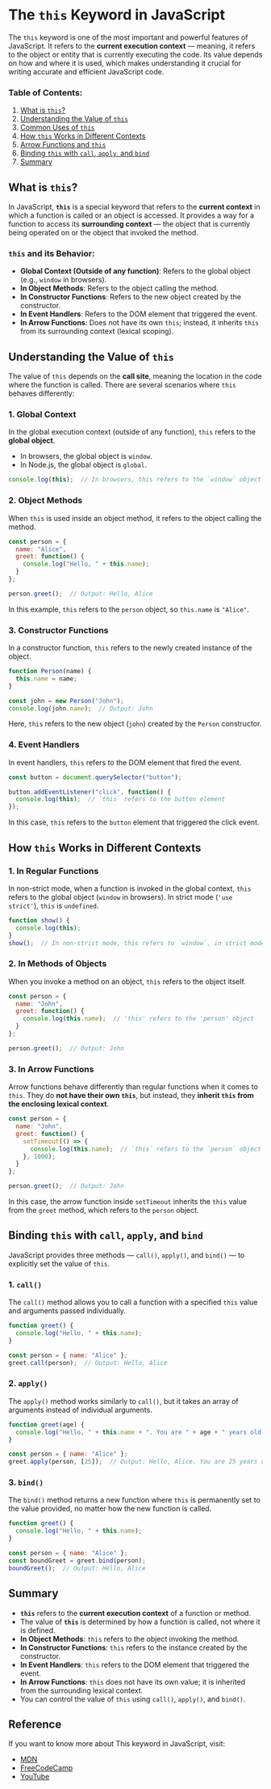 # The `this` Keyword in JavaScript

The `this` keyword is one of the most important and powerful features of JavaScript. It refers to the **current execution context** — meaning, it refers to the object or entity that is currently executing the code. Its value depends on how and where it is used, which makes understanding it crucial for writing accurate and efficient JavaScript code.

### Table of Contents:
1. [What is `this`?](#what-is-this)
2. [Understanding the Value of `this`](#understanding-the-value-of-this)
3. [Common Uses of `this`](#common-uses-of-this)
4. [How `this` Works in Different Contexts](#how-this-works-in-different-contexts)
5. [Arrow Functions and `this`](#arrow-functions-and-this)
6. [Binding `this` with `call`, `apply`, and `bind`](#binding-this-with-call-apply-and-bind)
7. [Summary](#summary)



## What is `this`?

In JavaScript, **`this`** is a special keyword that refers to the **current context** in which a function is called or an object is accessed. It provides a way for a function to access its **surrounding context** — the object that is currently being operated on or the object that invoked the method.

### `this` and its Behavior:
- **Global Context (Outside of any function)**: Refers to the global object (e.g., `window` in browsers).
- **In Object Methods**: Refers to the object calling the method.
- **In Constructor Functions**: Refers to the new object created by the constructor.
- **In Event Handlers**: Refers to the DOM element that triggered the event.
- **In Arrow Functions**: Does not have its own `this`; instead, it inherits `this` from its surrounding context (lexical scoping).


## Understanding the Value of `this`

The value of `this` depends on the **call site**, meaning the location in the code where the function is called. There are several scenarios where `this` behaves differently:

### 1. **Global Context**
In the global execution context (outside of any function), `this` refers to the **global object**.

- In browsers, the global object is `window`.
- In Node.js, the global object is `global`.

```javascript
console.log(this);  // In browsers, this refers to the `window` object
```

### 2. **Object Methods**
When `this` is used inside an object method, it refers to the object calling the method.

```javascript
const person = {
  name: "Alice",
  greet: function() {
    console.log("Hello, " + this.name);
  }
};

person.greet();  // Output: Hello, Alice
```

In this example, `this` refers to the `person` object, so `this.name` is `"Alice"`.

### 3. **Constructor Functions**
In a constructor function, `this` refers to the newly created instance of the object.

```javascript
function Person(name) {
  this.name = name;
}

const john = new Person("John");
console.log(john.name);  // Output: John
```

Here, `this` refers to the new object (`john`) created by the `Person` constructor.

### 4. **Event Handlers**
In event handlers, `this` refers to the DOM element that fired the event.

```javascript
const button = document.querySelector("button");

button.addEventListener("click", function() {
  console.log(this);  // `this` refers to the button element
});
```

In this case, `this` refers to the `button` element that triggered the click event.


## How `this` Works in Different Contexts

### 1. **In Regular Functions**
In non-strict mode, when a function is invoked in the global context, `this` refers to the global object (`window` in browsers). In strict mode (`'use strict'`), `this` is `undefined`.

```javascript
function show() {
  console.log(this);
}
show();  // In non-strict mode, this refers to `window`, in strict mode it will be `undefined`
```

### 2. **In Methods of Objects**
When you invoke a method on an object, `this` refers to the object itself.

```javascript
const person = {
  name: "John",
  greet: function() {
    console.log(this.name);  // 'this' refers to the 'person' object
  }
};

person.greet();  // Output: John
```

### 3. **In Arrow Functions**
Arrow functions behave differently than regular functions when it comes to `this`. They do **not have their own `this`**, but instead, they **inherit `this` from the enclosing lexical context**.

```javascript
const person = {
  name: "John",
  greet: function() {
    setTimeout(() => {
      console.log(this.name);  // `this` refers to the `person` object because of lexical scoping
    }, 1000);
  }
};

person.greet();  // Output: John
```

In this case, the arrow function inside `setTimeout` inherits the `this` value from the `greet` method, which refers to the `person` object.


## Binding `this` with `call`, `apply`, and `bind`

JavaScript provides three methods — `call()`, `apply()`, and `bind()` — to explicitly set the value of `this`.

### 1. **`call()`**
The `call()` method allows you to call a function with a specified `this` value and arguments passed individually.

```javascript
function greet() {
  console.log("Hello, " + this.name);
}

const person = { name: "Alice" };
greet.call(person);  // Output: Hello, Alice
```

### 2. **`apply()`**
The `apply()` method works similarly to `call()`, but it takes an array of arguments instead of individual arguments.

```javascript
function greet(age) {
  console.log("Hello, " + this.name + ". You are " + age + " years old.");
}

const person = { name: "Alice" };
greet.apply(person, [25]);  // Output: Hello, Alice. You are 25 years old.
```

### 3. **`bind()`**
The `bind()` method returns a new function where `this` is permanently set to the value provided, no matter how the new function is called.

```javascript
function greet() {
  console.log("Hello, " + this.name);
}

const person = { name: "Alice" };
const boundGreet = greet.bind(person);
boundGreet();  // Output: Hello, Alice
```


## Summary

- **`this`** refers to the **current execution context** of a function or method.
- The value of **`this`** is determined by how a function is called, not where it is defined.
- **In Object Methods**: `this` refers to the object invoking the method.
- **In Constructor Functions**: `this` refers to the instance created by the constructor.
- **In Event Handlers**: `this` refers to the DOM element that triggered the event.
- **In Arrow Functions**: `this` does not have its own value; it is inherited from the surrounding lexical context.
- You can control the value of `this` using `call()`, `apply()`, and `bind()`.

## Reference
If you want to know more about This keyword in JavaScript, visit:
- [MDN](https://developer.mozilla.org/en-US/docs/Web/JavaScript/Reference/Operators/this)
- [FreeCodeCamp](https://www.freecodecamp.org/news/the-this-keyword-in-javascript/)
- [YouTube](https://www.youtube.com/watch?v=GP4PQrATtR0&list=PLfEr2kn3s-br9ZFmejfLhAgMbGgbpdof8&index=136)
